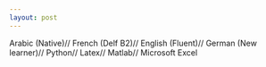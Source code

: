 ```yaml
---
layout: post
---
```


Arabic (Native)//
French (Delf B2)//
English (Fluent)//
German (New learner)// 
Python//
Latex//
Matlab//
Microsoft Excel 

